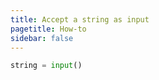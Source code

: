 ```yaml
---
title: Accept a string as input
pagetitle: How-to
sidebar: false
---
```


```python
string = input()
```



